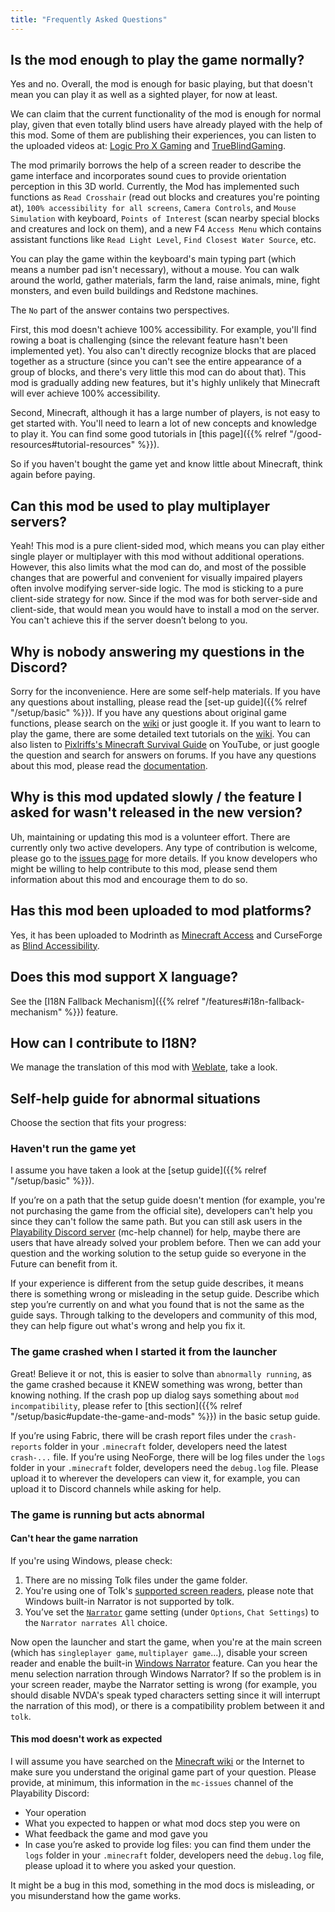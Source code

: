 ```yaml
---
title: "Frequently Asked Questions"
---
```


## Is the mod enough to play the game normally?

Yes and no.
Overall, the mod is enough for basic playing,
but that doesn't mean you can play it as well as a sighted player, for now at least.

We can claim that the current functionality of the mod is enough for normal play,
given that even totally blind users have already played with the help of this mod.
Some of them are publishing their experiences,
you can listen to the uploaded videos at:
[Logic Pro X Gaming](https://www.youtube.com/@LogicProXGaming/search?query=minecraft) and [TrueBlindGaming](https://www.youtube.com/@TrueBlindGaming/search?query=minecraft).

The mod primarily borrows the help of a screen reader to describe the game interface
and incorporates sound cues to provide orientation perception in this 3D world.
Currently,
the Mod has implemented such functions as `Read Crosshair` (read out blocks and creatures you're pointing at),
`100% accessibility for all screens`, `Camera Controls`, and `Mouse Simulation` with keyboard,
`Points of Interest`
(scan nearby special blocks and creatures and lock on them),
and a new F4 `Access Menu` which contains assistant functions like `Read Light Level`,
`Find Closest Water Source`, etc.

You can play the game within the keyboard's main typing part (which means a number pad isn't necessary),
without a mouse.
You can walk around the world, gather materials, farm the land, raise animals, mine,
fight monsters, and even build buildings and Redstone machines.

The `No` part of the answer contains two perspectives.

First, this mod doesn't achieve 100% accessibility.
For example, you'll find rowing a boat is challenging (since the relevant feature hasn't been implemented yet).
You also can't directly recognize blocks that are placed together as a structure
(since you can't see the entire appearance of a group of blocks, and there's very little this mod can do about that).
This mod is gradually adding new features, but it's highly unlikely that Minecraft will ever achieve 100% accessibility.

Second, Minecraft, although it has a large number of players, is not easy to get started with.
You'll need to learn a lot of new concepts and knowledge to play it.
You can find some good tutorials in [this page]({{% relref "/good-resources#tutorial-resources" %}}).

So if you haven't bought the game yet and know little about Minecraft, think again before paying.

## Can this mod be used to play multiplayer servers?

Yeah! This mod is a pure client-sided mod, which means you can play either single player or multiplayer with this mod without additional operations.
However, this also limits what the mod can do, and most of the possible changes that are powerful and convenient for visually impaired players often involve modifying server-side logic.
The mod is sticking to a pure client-side strategy for now.
Since if the mod was for both server-side and client-side,
that would mean you would have to install a mod on the server.
You can't achieve this if the server doesn’t belong to you.

## Why is nobody answering my questions in the Discord?

Sorry for the inconvenience. Here are some self-help materials.
If you have any questions about installing, please read the [set-up guide]({{% relref "/setup/basic" %}}).
If you have any questions about original game functions, please search on the [wiki](https://minecraft.wiki/w/Special:Search?scope=internal) or just google it.
If you want to learn to play the game,
there are some detailed text tutorials on the [wiki](https://minecraft.wiki/w/Tutorials).
You can also listen to [Pixlriffs's Minecraft Survival Guide](https://www.youtube.com/watch?v=VfpHTJsn9I4&list=PLgENJ0iY3XBjmydGuzYTtDwfxuR6lN8KC) on YouTube,
or just google the question and search for answers on forums.
If you have any questions about this mod, please read the [documentation](/README.md).

## Why is this mod updated slowly / the feature I asked for wasn't released in the new version?

Uh, maintaining or updating this mod is a volunteer effort.
There are currently only two active developers.
Any type of contribution is welcome, please go to the [issues page](https://github.com/khanshoaib3/minecraft-access/issues) for more details.
If you know developers who might be willing to help contribute to this mod, please send them information about this mod and encourage them to do so.

## Has this mod been uploaded to mod platforms?

Yes, it has been uploaded to Modrinth as [Minecraft Access](https://modrinth.com/mod/minecraft-access) and CurseForge as [Blind Accessibility](https://www.curseforge.com/minecraft/mc-mods/blind-accessibility).

## Does this mod support X language?

See the [I18N Fallback Mechanism]({{% relref "/features#i18n-fallback-mechanism" %}}) feature.

## How can I contribute to I18N?

We manage the translation of this mod with [Weblate](https://hosted.weblate.org/engage/minecraft-access/), take a look.

## Self-help guide for abnormal situations

Choose the section that fits your progress:

### Haven't run the game yet

I assume you have taken a look at the [setup guide]({{% relref "/setup/basic" %}}).

If you’re on a path that the setup guide doesn't mention
(for example, you're not purchasing the game from the official site),
developers can't help you since they can't follow the same path.
But you can still ask users in the [Playability Discord server](https://discord.gg/yQjjsDqWQX)
(mc-help channel) for help,
maybe there are users that have already solved your problem before.
Then we can add your question and the working solution to the setup guide so everyone in the Future can benefit from it.

If your experience is different from the setup guide describes,
it means there is something wrong or misleading in the setup guide.
Describe which step you’re currently on and what you found that is not the same as the guide says.
Through talking to the developers and community of this mod, they can help figure out what's wrong and help you fix it.

### The game crashed when I started it from the launcher

Great!
Believe it or not, this is easier to solve than `abnormally running`,
as the game crashed because it KNEW something was wrong, better than knowing nothing.
If the crash pop up dialog says something about `mod incompatibility`,
please refer to [this section]({{% relref "/setup/basic#update-the-game-and-mods" %}}) in the basic setup guide.

If you’re using Fabric, there will be crash report files under the `crash-reports` folder in your `.minecraft` folder,
developers need the latest `crash-...` file.
If you’re using NeoForge, there will be log files under the `logs` folder in your `.minecraft` folder,
developers need the `debug.log` file.
Please upload it to wherever the developers can view it,
for example, you can upload it to Discord channels while asking for help.

### The game is running but acts abnormal

#### Can't hear the game narration

If you're using Windows, please check:

1. There are no missing Tolk files under the game folder.
2. You're using one of Tolk's [supported screen readers](https://github.com/ndarilek/tolk?tab=readme-ov-file#supported-screen-readers), please note that Windows built-in Narrator is not supported by tolk.
3. You’ve set the [`Narrator`](https://minecraft.wiki/w/Options#Chat_Settings) game setting (under `Options`, `Chat Settings`) to the `Narrator narrates All` choice.

Now open the launcher and start the game,
when you're at the main screen (which has `singleplayer game`, `multiplayer game`...),
disable your screen reader
and enable the built-in [Windows Narrator](https://support.microsoft.com/en-us/windows/complete-guide-to-narrator-e4397a0d-ef4f-b386-d8ae-c172f109bdb1) feature.
Can you hear the menu selection narration through Windows Narrator?
If so the problem is in your screen reader, maybe the Narrator setting is wrong (for example, you should disable NVDA's
speak typed characters setting since it will interrupt the narration of this mod),
or there is a compatibility problem between it and `tolk`.

#### This mod doesn't work as expected

I will assume you have searched on the [Minecraft wiki](https://minecraft.wiki) or the Internet to make sure you understand the original game part of your question.
Please provide, at minimum, this information in the `mc-issues` channel of the Playability Discord:

* Your operation
* What you expected to happen or what mod docs step you were on
* What feedback the game and mod gave you
* In case you’re asked to provide log files: you can find them under the `logs` folder in your `.minecraft` folder, developers need the `debug.log` file, please upload it to where you asked your question.

It might be a bug in this mod, something in the mod docs is misleading, or you misunderstand how the game works.

